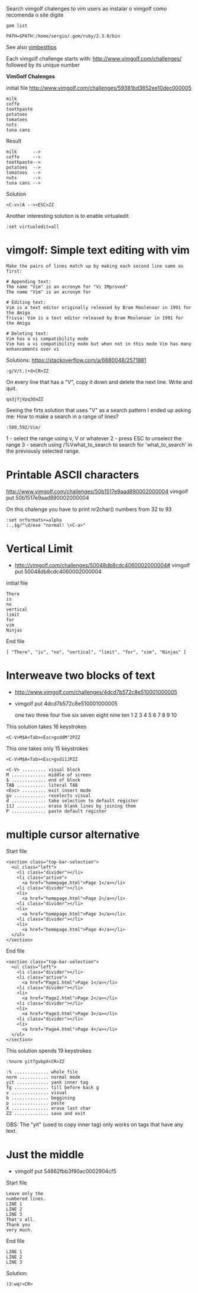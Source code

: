 Search vimgolf chalenges to vim users
ao instalar o vimgolf como recomenda o site digite

    gem list

    PATH=$PATH:/home/sergio/.gem/ruby/2.3.0/bin

See also [vimbesttips](vimbesttips.md)

Each vimgolf challenge starts with: http://www.vimgolf.com/challenges/
followed by its unique number

**VimGolf Chalenges**

initial file http://www.vimgolf.com/challenges/59381bd3652ee10dec000005

    milk
    coffe
    toothpaste
    potatoes
    tomatoes
    nuts
    tuna cans

Result

    milk      -->
    coffe     -->
    toothpaste-->
    potatoes  -->
    tomatoes  -->
    nuts      -->
    tuna cans -->

Solution

    <C-v>)A --><ESC>ZZ

Another interesting solution is to enable virtualedit

    :set virtualedit=all

# vimgolf: Simple text editing with vim

    Make the pairs of lines match up by making each second line same as first:

    # Appending text:
    The name "Vim" is an acronym for "Vi IMproved"
    The name "Vim" is an acronym for

    # Editing text:
    Vim is a text editor originally released by Bram Moolenaar in 1991 for the Amiga
    Trivia: Vim is a text editor released by Bram Moolenaar in 1991 for the Amiga

    # Deleting text:
    Vim has a vi compatibility mode
    Vim has a vi compatibility mode but when not in this mode Vim has many enhancements over vi

Solutions: https://stackoverflow.com/a/6680048/2571881

    :g/V/t.|+d<CR>ZZ

On every line that has a "V", copy it down and delete the next line. Write and quit.

    qa3jYjVpq3@aZZ

Seeing the firts solution that uses "V" as a search pattern I ended up asking
me: How to make a search in a range of lines?

    :580,592/Vim/

1 - select the range using v, V or whatever
2 - press ESC to unselect the range
3 - search using /\%Vwhat_to_search to search for 'what_to_search' in the previously selected range.

# Printable ASCII characters
http://www.vimgolf.com/challenges/50b1517e9aad890002000004  vimgolf put 50b1517e9aad890002000004

On this chalenge you have to print nr2char() numbers from 32 to 93

    :set nrformats+=alpha
    :.,$g/^\d/exe "normal! \<C-a>"

# Vertical Limit
+ http://vimgolf.com/challenges/50048db8cdc4060002000004# vimgolf put 50048db8cdc4060002000004

initial file

    There
    is
    no
    vertical
    limit
    for
    vim
    Ninjas

End file

    [ "There", "is", "no", "vertical", "limit", "for", "vim", "Ninjas" ]

# Interweave two blocks of text
+ http://www.vimgolf.com/challenges/4dcd7b572c8e510001000005
+ vimgolf put 4dcd7b572c8e510001000005

    one
    two
    three
    four
    five
    six
    seven
    eight
    nine
    ten
    1
    2
    3
    4
    5
    6
    7
    8
    9
    10

This solution takes 16 keystrokes

    <C-V>M$A<Tab><Esc>gvddM"2PZZ

This one takes only 15 keystrokes

    <C-V>M$A<Tab><Esc>gvd11JPZZ

    <C-V> ......... visual block
    M ............. middle of screen
    $ ............. end of block
    TAB ........... literal TAB
    <Esc> ......... exit insert mode
    gv ............ reselects visual
    d ............. take selection to default register
    11J ........... erase blank lines by joining them
    P ............. paste default register

# multiple cursor alternative


Start file

    <section class="top-bar-selection">
      <ul class="left">
        <li class="divider"></li>
        <li class="active">
          <a href="homepage.html">Page 1</a></li>
        <li class="divider"></li>
        <li>
          <a href="homepage.html">Page 2</a></li>
        <li class="divider"></li>
        <li>
          <a href="homepage.html">Page 3</a></li>
        <li class="divider"></li>
        <li>
          <a href="homepage.html">Page 4</a></li>
      </ul>
    </section>

End file

    <section class="top-bar-selection">
      <ul class="left">
        <li class="divider"></li>
        <li class="active">
          <a href="Page1.html">Page 1</a></li>
        <li class="divider"></li>
        <li>
          <a href="Page2.html">Page 2</a></li>
        <li class="divider"></li>
        <li>
          <a href="Page3.html">Page 3</a></li>
        <li class="divider"></li>
        <li>
          <a href="Page4.html">Page 4</a></li>
      </ul>
    </section>

This solution spends 19 keystrokes

    :%norm yitTgvbpX<CR>ZZ

    :% ............. whole file
    norm ........... normal mode
    yit ............ yank inner tag
    Tg ............. till before back g
    v .............. visual
    b .............. beggining
    p .............. paste
    X .............. erase last char
    ZZ ............. save and exit

OBS: The "yit" (used to copy inner tag) only works on tags
     that have any text.

# Just the middle
+ vimgolf put 54862fbb3f90ac0002904cf5


Start file

    Leave only the
    numbered lines.
    LINE 1
    LINE 2
    LINE 3
    That's all.
    Thank you
    very much.

End file

    LINE 1
    LINE 2
    LINE 3

Solution:

    )3:wq!<CR>

